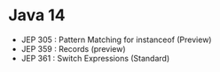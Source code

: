 # Java 14

- JEP 305 : Pattern Matching for instanceof (Preview)
- JEP 359 : Records (preview)
- JEP 361 : Switch Expressions (Standard)
